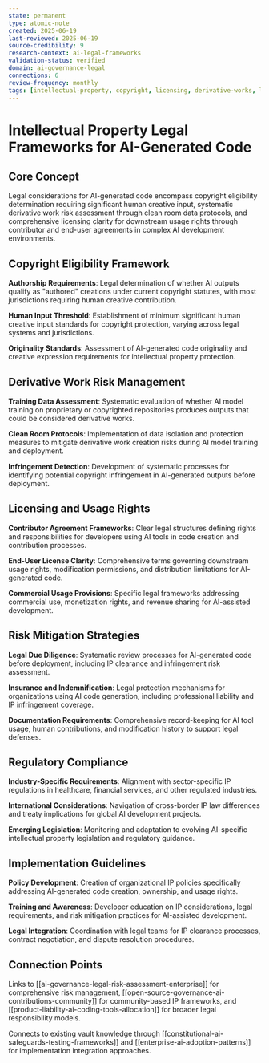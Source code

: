 ```yaml
---
state: permanent
type: atomic-note
created: 2025-06-19
last-reviewed: 2025-06-19
source-credibility: 9
research-context: ai-legal-frameworks
validation-status: verified
domain: ai-governance-legal
connections: 6
review-frequency: monthly
tags: [intellectual-property, copyright, licensing, derivative-works, legal-compliance]
---
```


# Intellectual Property Legal Frameworks for AI-Generated Code

## Core Concept

Legal considerations for AI-generated code encompass copyright eligibility determination requiring significant human creative input, systematic derivative work risk assessment through clean room data protocols, and comprehensive licensing clarity for downstream usage rights through contributor and end-user agreements in complex AI development environments.

## Copyright Eligibility Framework

**Authorship Requirements**: Legal determination of whether AI outputs qualify as "authored" creations under current copyright statutes, with most jurisdictions requiring human creative contribution.

**Human Input Threshold**: Establishment of minimum significant human creative input standards for copyright protection, varying across legal systems and jurisdictions.

**Originality Standards**: Assessment of AI-generated code originality and creative expression requirements for intellectual property protection.

## Derivative Work Risk Management

**Training Data Assessment**: Systematic evaluation of whether AI model training on proprietary or copyrighted repositories produces outputs that could be considered derivative works.

**Clean Room Protocols**: Implementation of data isolation and protection measures to mitigate derivative work creation risks during AI model training and deployment.

**Infringement Detection**: Development of systematic processes for identifying potential copyright infringement in AI-generated outputs before deployment.

## Licensing and Usage Rights

**Contributor Agreement Frameworks**: Clear legal structures defining rights and responsibilities for developers using AI tools in code creation and contribution processes.

**End-User License Clarity**: Comprehensive terms governing downstream usage rights, modification permissions, and distribution limitations for AI-generated code.

**Commercial Usage Provisions**: Specific legal frameworks addressing commercial use, monetization rights, and revenue sharing for AI-assisted development.

## Risk Mitigation Strategies

**Legal Due Diligence**: Systematic review processes for AI-generated code before deployment, including IP clearance and infringement risk assessment.

**Insurance and Indemnification**: Legal protection mechanisms for organizations using AI code generation, including professional liability and IP infringement coverage.

**Documentation Requirements**: Comprehensive record-keeping for AI tool usage, human contributions, and modification history to support legal defenses.

## Regulatory Compliance

**Industry-Specific Requirements**: Alignment with sector-specific IP regulations in healthcare, financial services, and other regulated industries.

**International Considerations**: Navigation of cross-border IP law differences and treaty implications for global AI development projects.

**Emerging Legislation**: Monitoring and adaptation to evolving AI-specific intellectual property legislation and regulatory guidance.

## Implementation Guidelines

**Policy Development**: Creation of organizational IP policies specifically addressing AI-generated code creation, ownership, and usage rights.

**Training and Awareness**: Developer education on IP considerations, legal requirements, and risk mitigation practices for AI-assisted development.

**Legal Integration**: Coordination with legal teams for IP clearance processes, contract negotiation, and dispute resolution procedures.

## Connection Points

Links to [[ai-governance-legal-risk-assessment-enterprise]] for comprehensive risk management, [[open-source-governance-ai-contributions-community]] for community-based IP frameworks, and [[product-liability-ai-coding-tools-allocation]] for broader legal responsibility models.

Connects to existing vault knowledge through [[constitutional-ai-safeguards-testing-frameworks]] and [[enterprise-ai-adoption-patterns]] for implementation integration approaches.
